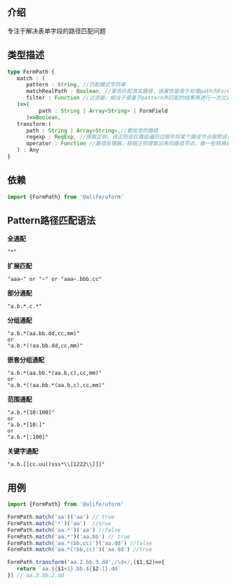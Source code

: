 ## 介绍
专注于解决表单字段的路径匹配问题

## 类型描述

```typescript
type FormPath {
   match : (
      pattern : String, //匹配模式字符串
      matchRealPath : Boolean, //是否匹配真实路径，该属性是用于处理path为FormField时，是否匹配完整路径
      filter : Function //过滤器，相当于是基于pattern所匹配的结果再进行一次过滤操作
   )=>(
          path : String | Array<String> | FormField
      )=>Boolean,
   transform:(
      path : String | Array<String>,//要改变的路径
      regexp : RegExp, //提取正则，该正则会在路径遍历过程中将某个路径节点按照该正则提取出来，然后以参数形式放到callback中
      operator : Function //路径处理器，根据正则提取出来的路径节点，做一些转换处理，并返回最终路径
   ) : Any
}
```

## 依赖

```javascript
import {FormPath} from '@alife/uform'
```


## Pattern路径匹配语法

**全通配**

```
"*"
```

**扩展匹配**

```
"aaa~" or "~" or "aaa~.bbb.cc"
```

**部分通配**

```
"a.b.*.c.*"
```

**分组通配**

```
"a.b.*(aa.bb.dd,cc,mm)"
or 
"a.b.*(!aa.bb.dd,cc,mm)"
```

**嵌套分组通配**

```
"a.b.*(aa.bb.*(aa.b,c),cc,mm)"
or 
"a.b.*(!aa.bb.*(aa.b,c),cc,mm)"
```

**范围通配**

```
"a.b.*[10:100]"
or 
"a.b.*[10:]"
or 
"a.b.*[:100]"
```

**关键字通配**

```
"a.b.[[cc.uu()sss*\\[1222\\]]]"
```

## 用例

```javascript
import {FormPath} from '@alife/uform'

FormPath.match('aa')('aa') // true
FormPath.match('*')('aa')  //true
FormPath.match('aa.*')('aa') //false
FormPath.match('aa.*')('aa.bb') // true
FormPath.match('aa.*(bb,cc)')('aa.dd') //false
FormPath.match('aa.*(!bb,cc)')('aa.dd') //true

FormPath.transform('aa.2.bb.3.dd',/\d+/,($1,$2)=>{
   return `aa.${$1+1}.bb.${$2-1}.dd`
}) // aa.3.bb.2.dd
```
